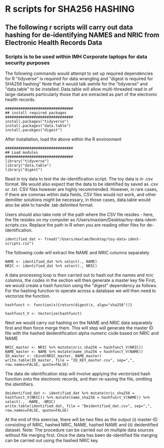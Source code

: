 # R scripts for SHA256 HASHING
## The following r scripts will carry out data hashing for de-identifying NAMES and NRIC from Electronic Health Records Data 
### Scripts is to be used within IMH Corporate laptops for data security purposes 

The following commands would attempt to set up required dependencies for R 
"tidyverse" is required for data wrangling and "digest is required for SHA256 hashing"
Note that it would talk awhile for the "tidyverse" and "data.table" to be installed. Data.table will allow multi-threaded read in of large-datasets
particularly those that are extracted as part of the electronic health records. 

```
###############################
## install required packages 
###############################
install.packages("tidyverse")
install.packages("data.table")
install.pacakges("digest")
```

After installation, load the above within the R environment 

```
###############################
## Load modules 
###############################
library("tidyverse")
library("data.table")
library("digest")
``` 

Read in toy data to test the de-identification script. The toy data is in .csv format. We would also expect that the data to be identified by saved as .csv or .txt. CSV files however are highly recommended. However, in rare cases, if there are commas within data fields, CSV files would not work, and other demiliter solutions might be necessary, in those cases, data.table would also be able to handle .tab delimited format. 

Users should also take note of the path where the CSV file resides - here, the file resides on my computer as /Users/maxlam/Desktop/toy-data-ident-scripts.csv. Replace the path in R when you are reading other files for de-identification. 

```
identified_dat <- fread("/Users/maxlam/Desktop/toy-data-ident-scripts.csv")
```

The following code will extract the NAME and NRIC columns separately
```
NAME <- identified_dat %>% select(., NAME)
NRIC <- identified_dat %>% select(., NRIC)
```

A data processing loop is then carried out to hash out the names and nric columns, the codes in the section will then generate a master key file
First, we would create a hash function using the "digest" dependency as follows. For the hashing function to operate across a database we will then need to vectorize the function. 

```
hashfunct <- function(x){return(digest(x, algo="sha256"))}

hashfunct_V <- Vectorize(hashfunct)
```

Next we would carry out hashing on the NAME and NRIC data separately first and then force merge them. This will step will generate the master ID file with the hashed deidentification alpha numeric code based on NRIC and NAME 
```
NRIC_master <- NRIC %>% mutate(nric_sha256 = hashfunct_V(NRIC))
NAME_master <- NAME %>% mutate(name_sha256 = hashfunct_V(NAME))
ID_master <- cbind(NRIC_master, NAME_master)
write.table(ID_master, file = "ID_KEY_master.csv", sep=",", row.names=FALSE, quote=FALSE)
```

The data de-identification step will involve applying the vectorized hash function onto the electronic records, and then re-saving the file, omitting the identifiers. 
```
deidentified_dat <- identified_dat %>% mutate(nric_sha256 = hashfunct_V(NRIC)) %>% mutate(name_sha256 = hashfunct_V(NAME)) %>% select(., -NAME, -NRIC)
write.table(identified_dat, file = "Deidentified_dat.csv", sep=",", row.names=FALSE, quote=FALSE)
```

At the end of this exercise, there will be two files as the output (i) master-ID consisting of NRIC, hashed NRIC, NAME, hashed NAME and (ii) deidentified dataset. Note: The procedure can be carried out on multiple data sources without file merging first. Once the data has been de-identified file merging can be carried out using the hashed NRIC key. 


